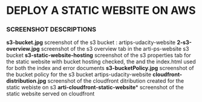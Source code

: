 # DEPLOY A STATIC WEBSITE ON AWS


### SCREENSHOT DESCRIPTIONS
**s3-bucket.jpg**
screenshot of the s3 bucket : artips-udacity-website
**2-s3-overview.jpg**
screenshot of the s3 overview tab in the arti-ps-website s3 bucket
**s3-static-website-hosting**
screenshot of the s3 properties tab for the static website with bucket hosting checked, the and the index.html used for both the index and error documents
**s3-bucketPolicy.jpg**
screenshot of the bucket policy for the s3 bucket artips-udacity-website
**cloudfront-distribution.jpg**
screenshot of the cloudfront ditribution created for the static webiste on s3
**arti-cloudfront-static-website***
screenshot of the static website served on cloudfront
